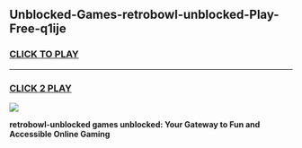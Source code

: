 
## Unblocked-Games-retrobowl-unblocked-Play-Free-q1ije
<h3>
<a href="https://premium76.site?title=retrobowl-unblocked&ref=23A">CLICK TO PLAY</a></h3>
<hr>

<h3>
<a href="https://premium76.site?title=retrobowl-unblocked&ref=23A">CLICK 2 PLAY</a>
  
</h3>

<a href="https://premium76.site?title=retrobowl-unblocked&ref=23A"><img src="https://clearcache.store/games.png"></a>


**retrobowl-unblocked games unblocked: Your Gateway to Fun and Accessible Online Gaming**
